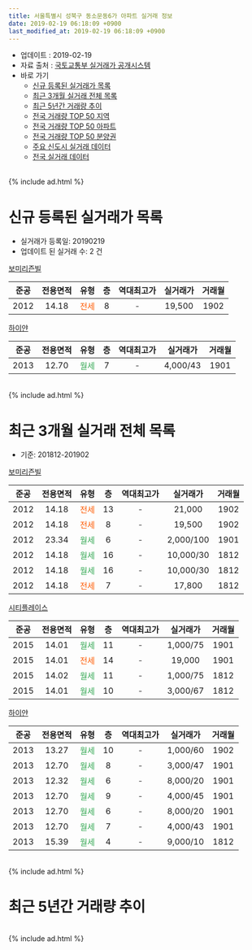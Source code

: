 ```yaml
---
title: 서울특별시 성북구 동소문동6가 아파트 실거래 정보
date: 2019-02-19 06:18:09 +0900
last_modified_at: 2019-02-19 06:18:09 +0900
---
```


* 업데이트 : 2019-02-19
* 자료 출처 : [국토교통부 실거래가 공개시스템](http://rt.molit.go.kr)
* 바로 가기
    * [신규 등록된 실거래가 목록](#신규-등록된-실거래가-목록)
    * [최근 3개월 실거래 전체 목록](#최근-3개월-실거래-전체-목록)
    * [최근 5년간 거래량 추이](#최근-5년간-거래량-추이)
    * [전국 거래량 TOP 50 지역](https://inasie.github.io/apt-trade-info/최근-3개월-전국에서-가장-거래가-많이-발생한-지역)
    * [전국 거래량 TOP 50 아파트](https://inasie.github.io/apt-trade-info/최근-3개월-전국에서-가장-거래가-많이-발생한-아파트)
    * [전국 거래량 TOP 50 분양권](https://inasie.github.io/apt-trade-info/최근-3개월-전국에서-가장-거래가-많이-발생한-분양권)
    * [주요 신도시 실거래 데이터](https://inasie.github.io/apt-trade-info/주요-신도시)
    * [전국 실거래 데이터](https://inasie.github.io/apt-trade-info/전국)
<br>
{% include ad.html %}
<br>

# 신규 등록된 실거래가 목록
* 실거래가 등록일: 20190219
* 업데이트 된 실거래 수: 2 건


[보미리즌빌](https://search.naver.com/search.naver?query=%EC%84%9C%EC%9A%B8%ED%8A%B9%EB%B3%84%EC%8B%9C+%EC%84%B1%EB%B6%81%EA%B5%AC+%EB%8F%99%EC%86%8C%EB%AC%B8%EB%8F%996%EA%B0%80+%EB%B3%B4%EB%AF%B8%EB%A6%AC%EC%A6%8C%EB%B9%8C)

|준공|전용면적|유형|층|역대최고가|실거래가|거래월|
|:---:|:---:|:---:|:---:|:---:|:---:|:---:|
|2012|14.18|<span style="color:#ff5a00">전세</span>|8|<span style="color:#444444">-</span>|19,500|1902|

[하이얀](https://search.naver.com/search.naver?query=%EC%84%9C%EC%9A%B8%ED%8A%B9%EB%B3%84%EC%8B%9C+%EC%84%B1%EB%B6%81%EA%B5%AC+%EB%8F%99%EC%86%8C%EB%AC%B8%EB%8F%996%EA%B0%80+%ED%95%98%EC%9D%B4%EC%96%80)

|준공|전용면적|유형|층|역대최고가|실거래가|거래월|
|:---:|:---:|:---:|:---:|:---:|:---:|:---:|
|2013|12.70|<span style="color:#34a853">월세</span>|7|<span style="color:#444444">-</span>|4,000/43|1901|


<br>
{% include ad.html %}
<br>

# 최근 3개월 실거래 전체 목록
* 기준: 201812-201902


[보미리즌빌](https://search.naver.com/search.naver?query=%EC%84%9C%EC%9A%B8%ED%8A%B9%EB%B3%84%EC%8B%9C+%EC%84%B1%EB%B6%81%EA%B5%AC+%EB%8F%99%EC%86%8C%EB%AC%B8%EB%8F%996%EA%B0%80+%EB%B3%B4%EB%AF%B8%EB%A6%AC%EC%A6%8C%EB%B9%8C)

|준공|전용면적|유형|층|역대최고가|실거래가|거래월|
|:---:|:---:|:---:|:---:|:---:|:---:|:---:|
|2012|14.18|<span style="color:#ff5a00">전세</span>|13|<span style="color:#444444">-</span>|21,000|1902|
|2012|14.18|<span style="color:#ff5a00">전세</span>|8|<span style="color:#444444">-</span>|19,500|1902|
|2012|23.34|<span style="color:#34a853">월세</span>|6|<span style="color:#444444">-</span>|2,000/100|1901|
|2012|14.18|<span style="color:#34a853">월세</span>|16|<span style="color:#444444">-</span>|10,000/30|1812|
|2012|14.18|<span style="color:#34a853">월세</span>|16|<span style="color:#444444">-</span>|10,000/30|1812|
|2012|14.18|<span style="color:#ff5a00">전세</span>|7|<span style="color:#444444">-</span>|17,800|1812|

[시티플레이스](https://search.naver.com/search.naver?query=%EC%84%9C%EC%9A%B8%ED%8A%B9%EB%B3%84%EC%8B%9C+%EC%84%B1%EB%B6%81%EA%B5%AC+%EB%8F%99%EC%86%8C%EB%AC%B8%EB%8F%996%EA%B0%80+%EC%8B%9C%ED%8B%B0%ED%94%8C%EB%A0%88%EC%9D%B4%EC%8A%A4)

|준공|전용면적|유형|층|역대최고가|실거래가|거래월|
|:---:|:---:|:---:|:---:|:---:|:---:|:---:|
|2015|14.01|<span style="color:#34a853">월세</span>|11|<span style="color:#444444">-</span>|1,000/75|1901|
|2015|14.01|<span style="color:#ff5a00">전세</span>|14|<span style="color:#444444">-</span>|19,000|1901|
|2015|14.02|<span style="color:#34a853">월세</span>|11|<span style="color:#444444">-</span>|1,000/75|1812|
|2015|14.01|<span style="color:#34a853">월세</span>|10|<span style="color:#444444">-</span>|3,000/67|1812|

[하이얀](https://search.naver.com/search.naver?query=%EC%84%9C%EC%9A%B8%ED%8A%B9%EB%B3%84%EC%8B%9C+%EC%84%B1%EB%B6%81%EA%B5%AC+%EB%8F%99%EC%86%8C%EB%AC%B8%EB%8F%996%EA%B0%80+%ED%95%98%EC%9D%B4%EC%96%80)

|준공|전용면적|유형|층|역대최고가|실거래가|거래월|
|:---:|:---:|:---:|:---:|:---:|:---:|:---:|
|2013|13.27|<span style="color:#34a853">월세</span>|10|<span style="color:#444444">-</span>|1,000/60|1902|
|2013|12.70|<span style="color:#34a853">월세</span>|8|<span style="color:#444444">-</span>|3,000/47|1901|
|2013|12.32|<span style="color:#34a853">월세</span>|6|<span style="color:#444444">-</span>|8,000/20|1901|
|2013|12.70|<span style="color:#34a853">월세</span>|9|<span style="color:#444444">-</span>|4,000/45|1901|
|2013|12.70|<span style="color:#34a853">월세</span>|6|<span style="color:#444444">-</span>|8,000/20|1901|
|2013|12.70|<span style="color:#34a853">월세</span>|7|<span style="color:#444444">-</span>|4,000/43|1901|
|2013|15.39|<span style="color:#34a853">월세</span>|4|<span style="color:#444444">-</span>|9,000/10|1812|


<br>
{% include ad.html %}
<br>

# 최근 5년간 거래량 추이


<div style="width:100%;">
    <canvas id="deal_progress" height="200"></canvas>
</div>

<script>
new Chart(document.getElementById("deal_progress"), {
    type: 'line',
    data: {
        labels: ['201402','201403','201404','201405','201406','201407','201408','201409','201410','201411','201412','201501','201502','201503','201504','201505','201506','201507','201508','201509','201510','201511','201512','201601','201602','201603','201604','201605','201606','201607','201608','201609','201610','201611','201612','201701','201702','201703','201704','201705','201706','201707','201708','201709','201710','201711','201712','201801','201802','201803','201804','201805','201806','201807','201808','201809','201810','201811','201812','201901','201902'],
        datasets: [{
            label: '매매',
            pointRadius: 1,
            data: [0, 0, 0, 0, 0, 0, 0, 0, 0, 0, 0, 0, 0, 0, 0, 0, 0, 0, 0, 1, 0, 1, 0, 0, 0, 0, 0, 1, 0, 2, 0, 0, 1, 1, 0, 1, 0, 0, 1, 1, 0, 1, 2, 1, 0, 1, 1, 1, 0, 1, 2, 0, 0, 1, 1, 0, 1, 0, 0, 0, 0],
            borderColor: "rgba(255, 201, 14, 1)",
            backgroundColor: "rgba(255, 201, 14, 0.5)",
            fill: false,
            lineTension: 0
        },{
            label: '전월세',
            pointRadius: 1,
            data: [1, 0, 0, 0, 0, 0, 0, 0, 0, 0, 1, 6, 5, 1, 0, 0, 0, 0, 1, 1, 0, 0, 4, 3, 2, 0, 0, 0, 0, 0, 0, 0, 1, 1, 1, 3, 2, 0, 0, 0, 0, 5, 6, 1, 4, 2, 6, 18, 19, 6, 0, 0, 2, 3, 2, 3, 2, 6, 6, 8, 3],
            borderColor: "rgba(0, 141, 185, 1)",
            backgroundColor: "rgba(0, 141, 185, 0.5)",
            fill: false,
            lineTension: 0
        }
        ]
    },
    options: {
        responsive: true,
        title: {
            display: false
        },
        tooltips: {
            mode: 'index',
            intersect: false
        },
        hover: {
            mode: 'nearest',
            intersect: true
        },
        scales: {
            xAxes: [{
                display: true,
                scaleLabel: {
                    display: true,
                    labelString: '년/월'
                }
            }],
            yAxes: [{
                display: true,
                ticks: {
                    suggestedMin: 0,
                },
                scaleLabel: {
                    display: true,
                    labelString: '실거래 수'
                }
            }]
        }
    }
});

</script>


<br>
{% include ad.html %}
<br>

